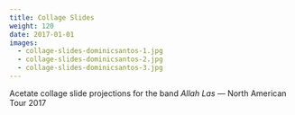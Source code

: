 ```yaml
---
title: Collage Slides
weight: 120
date: 2017-01-01
images:
  - collage-slides-dominicsantos-1.jpg
  - collage-slides-dominicsantos-2.jpg
  - collage-slides-dominicsantos-3.jpg
---
```

Acetate collage slide projections for the band _Allah Las_ — North American Tour 2017
